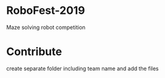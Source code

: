 # RoboFest-2019
Maze solving robot competition

# Contribute
create separate folder including team name and add the files
